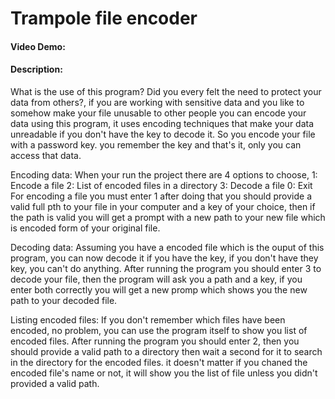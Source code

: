 # Trampole file encoder
#### Video Demo:  <URL HERE>
#### Description:


What is the use of this program?
    Did you every felt the need to protect your data from others?, if you are working with sensitive data and you like to somehow make your file unusable to other people you can encode your data using this program, it uses encoding techniques that make your data unreadable if you don't have the key to decode it.
    So you encode your file with a password key. you remember the key and that's it, only you can access that data.


Encoding data:
    When your run the project there are 4 options to choose,
        1: Encode a file
        2: List of encoded files in a directory
        3: Decode a file
        0: Exit
    For encoding a file you must enter 1
    after doing that you should provide a valid full pth to your file in your computer and a key of your choice, then if the path is valid you will get a prompt with a new path to your new file which is encoded form of your original file.


Decoding data:
    Assuming you have a encoded file which is the ouput of this program, you can now decode it if you have the key,
    if you don't have they key, you can't do anything.
    After running the program you should enter 3 to decode your file, then the program will ask you a path and a key, if you enter both correctly you will get a new promp which shows you the new path to your decoded file.

Listing encoded files:
    If you don't remember which files have been encoded, no problem, you can use the program itself to show you list of encoded files.
    After running the program you should enter 2, then you should provide a valid path to a directory then wait a second for it to search in the directory for the encoded files. it doesn't matter if you chaned the encoded file's name or not, it will show you the list of file unless you didn't provided a valid path.

